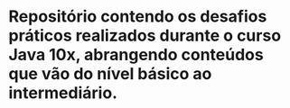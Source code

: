 # Repositório contendo os desafios práticos realizados durante o curso Java 10x, abrangendo conteúdos que vão do nível básico ao intermediário.
